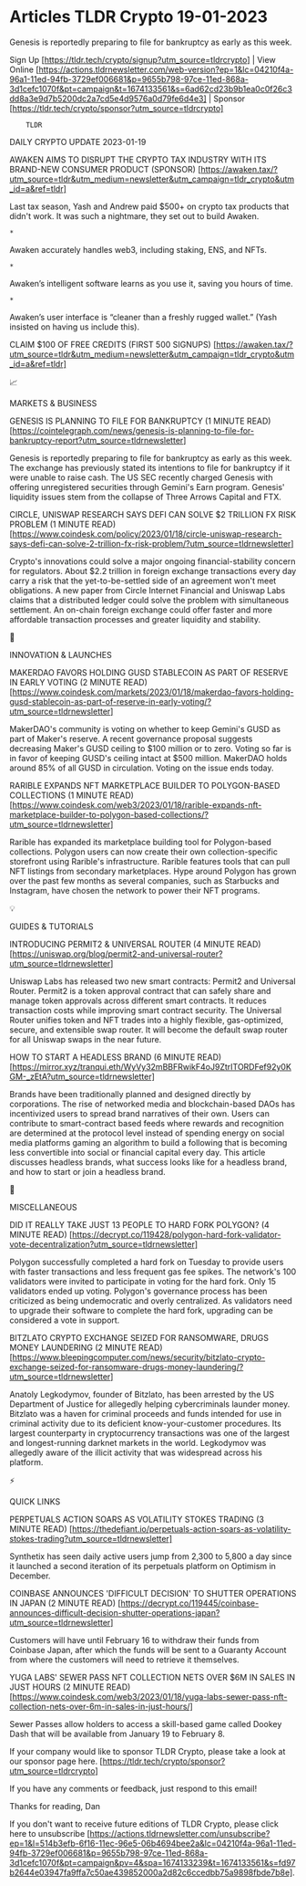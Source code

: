 # Articles TLDR Crypto 19-01-2023

Genesis is reportedly preparing to file for bankruptcy as early as
this week.  

Sign Up [https://tldr.tech/crypto/signup?utm_source=tldrcrypto] | View
Online
[https://actions.tldrnewsletter.com/web-version?ep=1&lc=04210f4a-96a1-11ed-94fb-3729ef006681&p=9655b798-97ce-11ed-868a-3d1cefc1070f&pt=campaign&t=1674133561&s=6ad62cd23b9b1ea0c0f26c3dd8a3e9d7b5200dc2a7cd5e4d9576a0d79fe6d4e3]
| Sponsor [https://tldr.tech/crypto/sponsor?utm_source=tldrcrypto] 

		TLDR 

DAILY CRYPTO UPDATE 2023-01-19

AWAKEN AIMS TO DISRUPT THE CRYPTO TAX INDUSTRY WITH ITS BRAND-NEW
CONSUMER PRODUCT (SPONSOR)
[https://awaken.tax/?utm_source=tldr&utm_medium=newsletter&utm_campaign=tldr_crypto&utm_id=a&ref=tldr]


Last tax season, Yash and Andrew paid $500+ on crypto tax products
that didn't work. It was such a nightmare, they set out to build
Awaken.

	*
Awaken accurately handles web3, including staking, ENS, and NFTs.

	*
Awaken’s intelligent software learns as you use it, saving you hours
of time.

	*
Awaken’s user interface is “cleaner than a freshly rugged
wallet.” (Yash insisted on having us include this).

CLAIM $100 OF FREE CREDITS (FIRST 500 SIGNUPS)
[https://awaken.tax/?utm_source=tldr&utm_medium=newsletter&utm_campaign=tldr_crypto&utm_id=a&ref=tldr]

📈 

MARKETS & BUSINESS

GENESIS IS PLANNING TO FILE FOR BANKRUPTCY (1 MINUTE READ)
[https://cointelegraph.com/news/genesis-is-planning-to-file-for-bankruptcy-report?utm_source=tldrnewsletter]


Genesis is reportedly preparing to file for bankruptcy as early as
this week. The exchange has previously stated its intentions to file
for bankruptcy if it were unable to raise cash. The US SEC recently
charged Genesis with offering unregistered securities through Gemini's
Earn program. Genesis' liquidity issues stem from the collapse of
Three Arrows Capital and FTX. 

CIRCLE, UNISWAP RESEARCH SAYS DEFI CAN SOLVE $2 TRILLION FX RISK
PROBLEM (1 MINUTE READ)
[https://www.coindesk.com/policy/2023/01/18/circle-uniswap-research-says-defi-can-solve-2-trillion-fx-risk-problem/?utm_source=tldrnewsletter]


Crypto's innovations could solve a major ongoing financial-stability
concern for regulators. About $2.2 trillion in foreign exchange
transactions every day carry a risk that the yet-to-be-settled side of
an agreement won't meet obligations. A new paper from Circle Internet
Financial and Uniswap Labs claims that a distributed ledger could
solve the problem with simultaneous settlement. An on-chain foreign
exchange could offer faster and more affordable transaction processes
and greater liquidity and stability. 

🚀 

INNOVATION & LAUNCHES

MAKERDAO FAVORS HOLDING GUSD STABLECOIN AS PART OF RESERVE IN EARLY
VOTING (2 MINUTE READ)
[https://www.coindesk.com/markets/2023/01/18/makerdao-favors-holding-gusd-stablecoin-as-part-of-reserve-in-early-voting/?utm_source=tldrnewsletter]


MakerDAO's community is voting on whether to keep Gemini's GUSD as
part of Maker's reserve. A recent governance proposal suggests
decreasing Maker's GUSD ceiling to $100 million or to zero. Voting so
far is in favor of keeping GUSD's ceiling intact at $500 million.
MakerDAO holds around 85% of all GUSD in circulation. Voting on the
issue ends today. 

RARIBLE EXPANDS NFT MARKETPLACE BUILDER TO POLYGON-BASED COLLECTIONS
(1 MINUTE READ)
[https://www.coindesk.com/web3/2023/01/18/rarible-expands-nft-marketplace-builder-to-polygon-based-collections/?utm_source=tldrnewsletter]


Rarible has expanded its marketplace building tool for Polygon-based
collections. Polygon users can now create their own
collection-specific storefront using Rarible's infrastructure. Rarible
features tools that can pull NFT listings from secondary marketplaces.
Hype around Polygon has grown over the past few months as several
companies, such as Starbucks and Instagram, have chosen the network to
power their NFT programs. 

💡 

GUIDES & TUTORIALS

INTRODUCING PERMIT2 & UNIVERSAL ROUTER (4 MINUTE READ)
[https://uniswap.org/blog/permit2-and-universal-router?utm_source=tldrnewsletter]


Uniswap Labs has released two new smart contracts: Permit2 and
Universal Router. Permit2 is a token approval contract that can safely
share and manage token approvals across different smart contracts. It
reduces transaction costs while improving smart contract security. The
Universal Router unifies token and NFT trades into a highly flexible,
gas-optimized, secure, and extensible swap router. It will become the
default swap router for all Uniswap swaps in the near future. 

HOW TO START A HEADLESS BRAND (6 MINUTE READ)
[https://mirror.xyz/tranqui.eth/WyVy32mBBFRwikF4oJ9ZtrITORDFef92y0KGM-_zEtA?utm_source=tldrnewsletter]


Brands have been traditionally planned and designed directly by
corporations. The rise of networked media and blockchain-based DAOs
has incentivized users to spread brand narratives of their own. Users
can contribute to smart-contract based feeds where rewards and
recognition are determined at the protocol level instead of spending
energy on social media platforms gaming an algorithm to build a
following that is becoming less convertible into social or financial
capital every day. This article discusses headless brands, what
success looks like for a headless brand, and how to start or join a
headless brand. 

🦄 

MISCELLANEOUS

DID IT REALLY TAKE JUST 13 PEOPLE TO HARD FORK POLYGON? (4 MINUTE
READ)
[https://decrypt.co/119428/polygon-hard-fork-validator-vote-decentralization?utm_source=tldrnewsletter]


Polygon successfully completed a hard fork on Tuesday to provide users
with faster transactions and less frequent gas fee spikes. The
network's 100 validators were invited to participate in voting for the
hard fork. Only 15 validators ended up voting. Polygon's governance
process has been criticized as being undemocratic and overly
centralized. As validators need to upgrade their software to complete
the hard fork, upgrading can be considered a vote in support. 

BITZLATO CRYPTO EXCHANGE SEIZED FOR RANSOMWARE, DRUGS MONEY LAUNDERING
(2 MINUTE READ)
[https://www.bleepingcomputer.com/news/security/bitzlato-crypto-exchange-seized-for-ransomware-drugs-money-laundering/?utm_source=tldrnewsletter]


Anatoly Legkodymov, founder of Bitzlato, has been arrested by the US
Department of Justice for allegedly helping cybercriminals launder
money. Bitzlato was a haven for criminal proceeds and funds intended
for use in criminal activity due to its deficient know-your-customer
procedures. Its largest counterparty in cryptocurrency transactions
was one of the largest and longest-running darknet markets in the
world. Legkodymov was allegedly aware of the illicit activity that was
widespread across his platform. 

⚡ 

QUICK LINKS

PERPETUALS ACTION SOARS AS VOLATILITY STOKES TRADING (3 MINUTE READ)
[https://thedefiant.io/perpetuals-action-soars-as-volatility-stokes-trading?utm_source=tldrnewsletter]


Synthetix has seen daily active users jump from 2,300 to 5,800 a day
since it launched a second iteration of its perpetuals platform on
Optimism in December. 

COINBASE ANNOUNCES 'DIFFICULT DECISION' TO SHUTTER OPERATIONS IN JAPAN
(2 MINUTE READ)
[https://decrypt.co/119445/coinbase-announces-difficult-decision-shutter-operations-japan?utm_source=tldrnewsletter]


Customers will have until February 16 to withdraw their funds from
Coinbase Japan, after which the funds will be sent to a Guaranty
Account from where the customers will need to retrieve it themselves. 

YUGA LABS' SEWER PASS NFT COLLECTION NETS OVER $6M IN SALES IN JUST
HOURS (2 MINUTE READ)
[https://www.coindesk.com/web3/2023/01/18/yuga-labs-sewer-pass-nft-collection-nets-over-6m-in-sales-in-just-hours/]


Sewer Passes allow holders to access a skill-based game called Dookey
Dash that will be available from January 19 to February 8. 

If your company would like to sponsor TLDR Crypto, please take a look
at our sponsor page here.
[https://tldr.tech/crypto/sponsor?utm_source=tldrcrypto] 

If you have any comments or feedback, just respond to this email! 

Thanks for reading, 
Dan 

If you don't want to receive future editions of TLDR Crypto,
please click here to unsubscribe
[https://actions.tldrnewsletter.com/unsubscribe?ep=1&l=514b3efb-6f16-11ec-96e5-06b4694bee2a&lc=04210f4a-96a1-11ed-94fb-3729ef006681&p=9655b798-97ce-11ed-868a-3d1cefc1070f&pt=campaign&pv=4&spa=1674133239&t=1674133561&s=fd97b2644e03947fa9ffa7c50ae439852000a2d82c6ccedbb75a9898fbde7b8e].


 